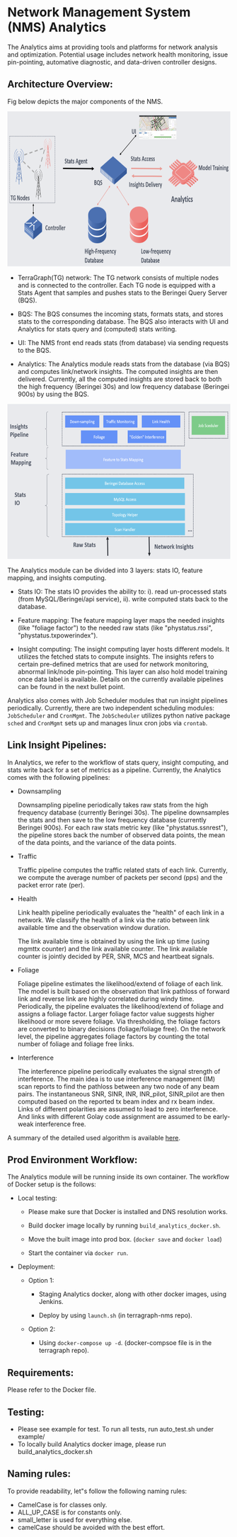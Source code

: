 # Network Management System (NMS) Analytics
The Analytics aims at providing tools and platforms for network analysis and optimization. Potential usage includes network health monitoring, issue pin-pointing, automative diagnostic, and data-driven controller designs.

## Architecture Overview:
Fig below depicts the major components of the NMS.

<img src="./images/system_diagram.png" height=350 width=700>

* TerraGraph(TG) network: The TG network consists of multiple nodes and is connected to the controller. Each TG node is equipped with a Stats Agent that samples and pushes stats to the Beringei Query Server (BQS).

* BQS: The BQS consumes the incoming stats, formats stats, and stores stats to the corresponding database. The BQS also interacts with UI and Analytics for stats query and (computed) stats writing.

* UI: The NMS front end reads stats (from database) via sending requests to the BQS.

* Analytics: The Analytics module reads stats from the database (via BQS) and computes link/network insights. The computed insights are then delivered. Currently, all the computed insights are stored back to both the high frequency (Beringei 30s) and low frequency database (Beringei 900s) by using the BQS.

<img src="./images/analytics_workflow.png" height=350 width=700>

The Analytics module can be divided into 3 layers: stats IO, feature mapping, and insights computing.

* Stats IO: The stats IO provides the ability to: i). read un-processed stats (from MySQL/Beringei/api service), ii). write computed stats back to the database.

* Feature mapping: The feature mapping layer maps the needed insights (like "foliage factor") to the needed raw stats (like "phystatus.rssi", "phystatus.txpowerindex").

* Insight computing: The insight computing layer hosts different models. It utilizes the fetched stats to compute insights. The insights refers to certain pre-defined metrics that are used for network monitoring, abnormal link/node pin-pointing. This layer can also hold model training once data label is available. Details on the currently available pipelines can be found in the next bullet point.

Analytics also comes with Job Scheduler modules that run insight pipelines periodically. Currently, there are two independent scheduling modules: `JobScheduler` and `CronMgmt`. The `JobScheduler` utilizes python native package `sched` and `CronMgmt` sets up and manages linux cron jobs via `crontab`.

## Link Insight Pipelines:
In Analytics, we refer to the workflow of stats query, insight computing, and stats write back for a set of metrics as a pipeline. Currently, the Analytics comes with the following pipelines:

* Downsampling

  Downsampling pipeline periodically takes raw stats from the high frequency database (currently Beringei 30s). The pipeline downsamples the stats and then save to the low frequency database (currently Beringei 900s). For each raw stats metric key (like "phystatus.ssnrest"), the pipeline stores back the number of observed data points, the mean of the data points, and the variance of the data points.

* Traffic

  Traffic pipeline computes the traffic related stats of each link. Currently, we compute the average number of packets per second (pps) and the packet error rate (per).

* Health

  Link health pipeline periodically evaluates the "health" of each link in a network. We classify the health of a link via the ratio between link available time and the observation window duration.

  The link available time is obtained by using the link up time (using mgmttx counter) and the link available counter. The link available counter is jointly decided by PER, SNR, MCS and heartbeat signals.

* Foliage

  Foliage pipeline estimates the likelihood/extend of foliage of each link. The model is built based on the observation that link pathloss of forward link and reverse link are highly correlated during windy time. Periodically, the pipeline evaluates the likelihood/extend of foliage and assigns a foliage factor. Larger foliage factor value suggests higher likelihood or more severe foliage. Via thresholding, the foliage factors  are converted to binary decisions (foliage/foliage free). On the network level, the pipeline aggregates foliage factors by counting the total number of foliage and foliage free links.

* Interference

  The interference pipeline periodically evaluates the signal strength of interference. The main idea is to use interference management (IM) scan reports to find the pathloss between any two node of any beam pairs. The instantaneous SNR, SINR, INR, INR_pilot, SINR_pilot are then computed based on the reported tx beam index and rx beam index. Links of different polarities are assumed to lead to zero interference. And links with different Golay code assignment are assumed to be early-weak interference free.

A summary of the detailed used algorithm is available [here](https://fb.quip.com/xh7oA0hhnUEW "Analytics Algorithm").


## Prod Environment Workflow:

The Analytics module will be running inside its own container. The workflow of Docker setup is the follows:

* Local testing:

  - Please make sure that Docker is installed and DNS resolution works.

  - Build docker image locally by running `build_analytics_docker.sh`.

  - Move the built image into prod box. (`docker save` and `docker load`)

  - Start the container via `docker run`.

* Deployment:

  - Option 1:

    - Staging Analytics docker, along with other docker images, using Jenkins.

    - Deploy by using `launch.sh` (in terragraph-nms repo).

  - Option 2:

    - Using `docker-compose up -d`. (docker-compsoe file is in the terragraph repo).

## Requirements:
Please refer to the Docker file.

## Testing:
* Please see example for test. To run all tests, run auto_test.sh under example/
* To locally build Analytics docker image, please run build_analytics_docker.sh

## Naming rules:
To provide readability, let"s follow the following naming rules:
* CamelCase is for classes only.
* ALL_UP_CASE is for constants only.
* small_letter is used for everything else.
* camelCase should be avoided with the best effort.
